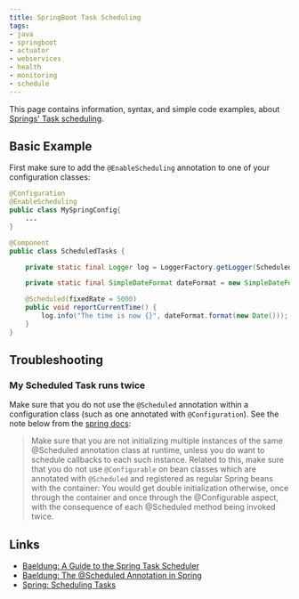 ```yaml
---
title: SpringBoot Task Scheduling
tags:
- java
- springboot
- actuator
- webservices
- health
- monitoring
- schedule
---
```


This page contains information, syntax, and simple code examples, about [Springs' Task scheduling](https://spring.io/guides/gs/scheduling-tasks/).

## Basic Example

First make sure to add the `@EnableScheduling` annotation to one of your configuration classes:

```java
@Configuration
@EnableScheduling
public class MySpringConfig{
    ...
}
```

```java
@Component
public class ScheduledTasks {

	private static final Logger log = LoggerFactory.getLogger(ScheduledTasks.class);

	private static final SimpleDateFormat dateFormat = new SimpleDateFormat("HH:mm:ss");

	@Scheduled(fixedRate = 5000)
	public void reportCurrentTime() {
		log.info("The time is now {}", dateFormat.format(new Date()));
	}
}
```

## Troubleshooting

### My Scheduled Task runs twice

Make sure that you do not use the `@Scheduled` annotation within a configuration class (such as one annotated with `@Configuration`).
See the note below from the [spring docs](https://docs.spring.io/spring-framework/docs/3.0.x/reference/scheduling.html#scheduling-annotation-support-scheduled):

> Make sure that you are not initializing multiple instances of the same @Scheduled annotation class at runtime, 
> unless you do want to schedule callbacks to each such instance. 
> Related to this, make sure that you do not use `@Configurable` on bean classes which are annotated with `@Scheduled` and registered as regular Spring beans with the container: 
> You would get double initialization otherwise, once through the container and once through the @Configurable aspect, with the consequence of each @Scheduled method being invoked twice.

## Links

* [Baeldung: A Guide to the Spring Task Scheduler](https://www.baeldung.com/spring-task-scheduler)
* [Baeldung: The @Scheduled Annotation in Spring](https://www.baeldung.com/spring-scheduled-tasks)
* [Spring: Scheduling Tasks](https://spring.io/guides/gs/scheduling-tasks/)

